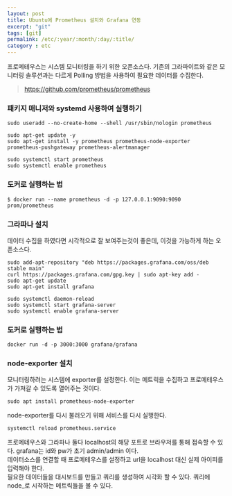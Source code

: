 ```yaml
---
layout: post
title: Ubuntu에 Prometheus 설치와 Grafana 연동
excerpt: "git"
tags: [git]
permalink: /etc/:year/:month/:day/:title/
category : etc
---
```


프로메테우스는 시스템 모니터링을 하기 위한 오픈소스다. 기존의 그라파이트와 같은 모니터링 솔루션과는 다르게 Polling 방법을 사용하여 필요한 데이터를 수집한다.  

> https://github.com/prometheus/prometheus

### 패키지 매니저와 systemd 사용하여 실행하기
```
sudo useradd --no-create-home --shell /usr/sbin/nologin prometheus
```

```
sudo apt-get update -y
sudo apt-get install -y prometheus prometheus-node-exporter prometheus-pushgateway prometheus-alertmanager
```

```
sudo systemctl start prometheus
sudo systemctl enable prometheus
```


### 도커로 실행하는 법
```
$ docker run --name prometheus -d -p 127.0.0.1:9090:9090 prom/prometheus
```

### 그라파나 설치
데이터 수집을 하였다면 시각적으로 잘 보여주는것이 좋은데, 이것을 가능하게 하는 오픈소스다.  

```
sudo add-apt-repository "deb https://packages.grafana.com/oss/deb stable main"
curl https://packages.grafana.com/gpg.key | sudo apt-key add -
sudo apt-get update
sudo apt-get install grafana
```

```
sudo systemctl daemon-reload
sudo systemctl start grafana-server
sudo systemctl enable grafana-server
```

### 도커로 실행하는 법
```
docker run -d -p 3000:3000 grafana/grafana
```

### node-exporter 설치
모니터링하려는 시스템에 exporter를 설정한다. 이는 메트릭을 수집하고 프로메테우스가 가져갈 수 있도록 열어주는 것이다.  

```
sudo apt install prometheus-node-exporter
```

node-exporter를 다시 불러오기 위해 서비스를 다시 실행한다.  

```
systemctl reload prometheus.service
```

프로메테우스와 그라파나 둘다 localhost의 해당 포트로 브라우저를 통해 접속할 수 있다. grafana는 id와 pw가 초기 admin/admin 이다.  
데이터소스를 연결할 때 프로메테우스를 설정하고 url을 localhost 대신 실제 아이피를 입력해야 한다.  
필요한 데이터들을 대시보드를 만들고 쿼리를 생성하여 시각화 할 수 있다. 쿼리에 node_로 시작하는 메트릭들을 볼 수 있다.  




